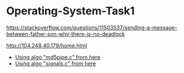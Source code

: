 # Operating-System-Task1

https://stackoverflow.com/questions/11503537/sending-a-message-between-father-son-why-there-is-no-deadlock

http://104.248.40.179/home.html


* [Using algo "md5pipe.c" from here](https://cboard.cprogramming.com/c-programming/145884-two-pipes-send-string-between-parent-child-process.html)
* [Using algo "signals.c" from here](http://www.zedwood.com/article/cpp-md5-function)


